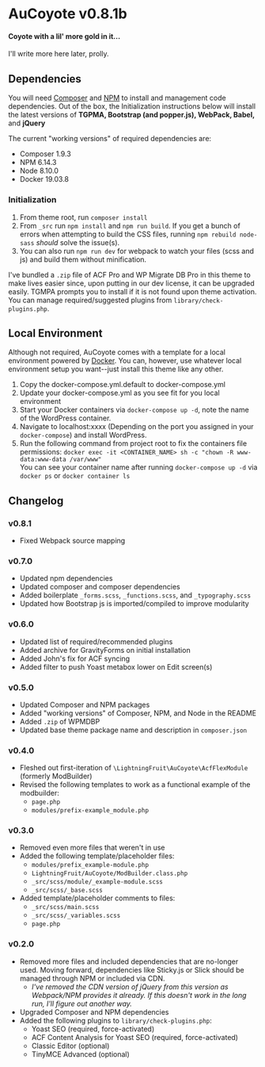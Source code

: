 # AuCoyote v0.8.1b
#### Coyote with a lil' more gold in it...
I'll write more here later, prolly.

## Dependencies
You will need [Composer](https://getcomposer.org/) and [NPM](https://www.npmjs.com/get-npm) to install and management code dependencies. Out of the box, the Initialization instructions below will install the latest versions of **TGPMA, Bootstrap (and popper.js), WebPack, Babel,** and **jQuery**

The current "working versions" of required dependencies are:
- Composer 1.9.3
- NPM 6.14.3
- Node 8.10.0
- Docker 19.03.8

### Initialization
1. From theme root, run `composer install`
2. From `_src` run `npm install` and `npm run build`. If you get a bunch of errors when attempting to build the CSS files, running `npm rebuild node-sass` _should_ solve the issue(s).
3. You can also run `npm run dev` for webpack to watch your files (scss and js) and build them without minification.

I've bundled a `.zip` file of ACF Pro and WP Migrate DB Pro in this theme to make lives easier since, upon putting in our dev license, it can be upgraded easily. TGMPA prompts you to install if it is not found upon theme activation. You can manage required/suggested plugins from `library/check-plugins.php`.

## Local Environment
Although not required, AuCoyote comes with a template for a local environment powered by [Docker](https://www.docker.com/). You can, however, use whatever local environment setup you want--just install this theme like any other.

1. Copy the docker-compose.yml.default to docker-compose.yml
2. Update your docker-compose.yml as you see fit for you local environment
3. Start your Docker containers via `docker-compose up -d`, note the name of the WordPress container.
4. Navigate to localhost:xxxx (Depending on the port you assigned in your `docker-compose`) and install WordPress.
5. Run the following command from project root to fix the containers file permissions: `docker exec -it <CONTAINER_NAME> sh -c "chown -R www-data:www-data /var/www"`  
You can see your container name after running `docker-compose up -d` via `docker ps` or `docker container ls`

## Changelog
### v0.8.1
- Fixed Webpack source mapping
### v0.7.0
- Updated npm dependencies
- Updated composer and composer dependencies
- Added boilerplate `_forms.scss`, `_functions.scss`, and `_typography.scss`
- Updated how Bootstrap js is imported/compiled to improve modularity
### v0.6.0
- Updated list of required/recommended plugins
- Added archive for GravityForms on initial installation
- Added John's fix for ACF syncing
- Added filter to push Yoast metabox lower on Edit screen(s)
### v0.5.0
- Updated Composer and NPM packages
- Added "working versions" of Composer, NPM, and Node in the README
- Added `.zip` of WPMDBP
- Updated base theme package name and description in `composer.json`
### v0.4.0
- Fleshed out first-iteration of `\LightningFruit\AuCoyote\AcfFlexModule` (formerly ModBuilder)
- Revised the following templates to work as a functional example of the modbuilder:
  - `page.php`
  - `modules/prefix-example_module.php`
### v0.3.0
- Removed even more files that weren't in use
- Added the following template/placeholder files:
  - `modules/prefix_example-module.php`
  - `LightningFruit/AuCoyote/ModBuilder.class.php`
  - `_src/scss/module/_example-module.scss`
  - `_src/scss/_base.scss`
- Added template/placeholder comments to files:
  - `_src/scss/main.scss`
  - `_src/scss/_variables.scss`
  - `page.php`

### v0.2.0
- Removed more files and included dependencies that are no-longer used. Moving forward, dependencies like Sticky.js or Slick should be managed through NPM or included via CDN.
  - _I've removed the CDN version of jQuery from this version as Webpack/NPM provides it already. If this doesn't work in the long run, I'll figure out another way._
- Upgraded Composer and NPM dependencies
- Added the following plugins to `library/check-plugins.php`:
  - Yoast SEO (required, force-activated)
  - ACF Content Analysis for Yoast SEO (required, force-activated)
  - Classic Editor (optional)
  - TinyMCE Advanced (optional)